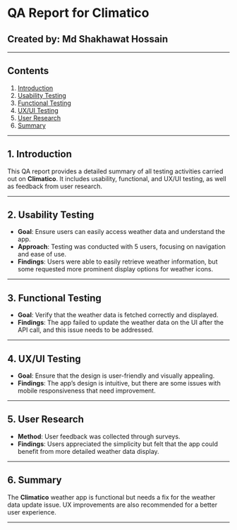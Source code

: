 # QA Report for Climatico

## Created by: Md Shakhawat Hossain

---

## Contents

1. [Introduction](#introduction)
2. [Usability Testing](#usability-testing)
3. [Functional Testing](#functional-testing)
4. [UX/UI Testing](#uxui-testing)
5. [User Research](#user-research)
6. [Summary](#summary)

---

## 1. Introduction

This QA report provides a detailed summary of all testing activities carried out on **Climatico**. It includes usability, functional, and UX/UI testing, as well as feedback from user research.

---

## 2. Usability Testing
- **Goal**: Ensure users can easily access weather data and understand the app.
- **Approach**: Testing was conducted with 5 users, focusing on navigation and ease of use.
- **Findings**: Users were able to easily retrieve weather information, but some requested more prominent display options for weather icons.

---

## 3. Functional Testing
- **Goal**: Verify that the weather data is fetched correctly and displayed.
- **Findings**: The app failed to update the weather data on the UI after the API call, and this issue needs to be addressed.

---

## 4. UX/UI Testing
- **Goal**: Ensure that the design is user-friendly and visually appealing.
- **Findings**: The app’s design is intuitive, but there are some issues with mobile responsiveness that need improvement.

---

## 5. User Research
- **Method**: User feedback was collected through surveys.
- **Findings**: Users appreciated the simplicity but felt that the app could benefit from more detailed weather data display.

---

## 6. Summary

The **Climatico** weather app is functional but needs a fix for the weather data update issue. UX improvements are also recommended for a better user experience. 

---


